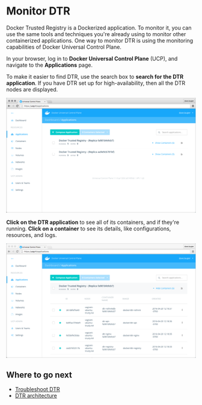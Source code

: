 <!--[metadata]>
+++
title = "Monitor DTR"
description = "Learn how to monitor your DTR installation."
keywords = ["docker, registry, monitor, troubleshoot"]
[menu.main]
parent="dtr_menu_monitor_troubleshoot"
weight=0
+++
<![end-metadata]-->

# Monitor DTR

Docker Trusted Registry is a Dockerized application. To monitor it, you can
use the same tools and techniques you're already using to monitor other
containerized applications. One way to monitor DTR is using the monitoring
capabilities of Docker Universal Control Plane.

In your browser, log in to **Docker Universal Control Plane** (UCP), and
navigate to the **Applications** page.

To make it easier to find DTR, use the search box to **search for the
DTR application**. If you have DTR set up for high-availability, then all the
DTR nodes are displayed.

![](../images/monitor-1.png)

**Click on the DTR application** to see all of its containers, and if they're
running. **Click on a container** to see its details, like configurations,
resources, and logs.

![](../images/monitor-2.png)


## Where to go next

* [Troubleshoot DTR](troubleshoot.md)
* [DTR architecture](../architecture.md)
